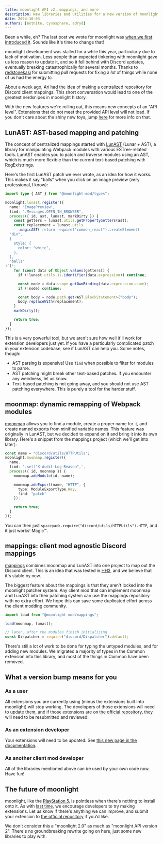 ```yaml
---
title: moonlight API v2, mappings, and more
description: New libraries and utilities for a new version of moonlight
date: 2024-10-03
authors: [notnite, cynosphere, adryd]
---
```


Been a while, eh? The last post we wrote for moonlight was [when we first introduced it](/blog/reintroducing-moonlight). Sounds like it's time to change that!

<!-- truncate -->

moonlight development was stalled for a while this year, particularly due to lack of motivation. Less people than expected tinkering with moonlight gave us less reason to update it, and so it fell behind with Discord updates, eventually breaking catastrophically for several months. Thanks to [redstonekasi](https://github.com/redstonekasi) for submitting pull requests for fixing a *lot* of things while none of us had the energy to.

About a week ago, [Ari](https://github.com/adryd325) had the idea of making a centralized repository for Discord client mappings. This short conversation would lead to one of the greatest nerdsnipes in moonlight history.

With the new features we're rolling out, this means new concepts of an "API level". Extensions that do not meet the provided API level will not load. If you don't care about the shiny new toys, jump [here](#what-a-version-bump-means-for-you) for more info on that.

## LunAST: AST-based mapping and patching

The concept of centralized mappings started with [LunAST](https://github.com/moonlight-mod/lunast) (Lunar + AST), a library for manipulating Webpack modules with various ESTree-related tools. LunAST enables you to patch and traverse modules using an AST, which is much more flexible than the current text-based patching with RegEx/strings.

Here's the first LunAST patch we ever wrote, as an idea for how it works. This makes it say "balls" when you click on an image preview (very professional, I know):

```ts
import type { AST } from "@moonlight-mod/types";

moonlight.lunast.register({
  name: "ImagePreview",
  find: ".Messages.OPEN_IN_BROWSER",
  process({ id, ast, lunast, markDirty }) {
    const getters = lunast.utils.getPropertyGetters(ast);
    const replacement = lunast.utils
      .magicAST(`return require("common_react").createElement(
  "div",
  {
    style: {
      color: "white",
    },
  },
  "balls"
)`)!;
    for (const data of Object.values(getters)) {
      if (!lunast.utils.is.identifier(data.expression)) continue;

      const node = data.scope.getOwnBinding(data.expression.name);
      if (!node) continue;

      const body = node.path.get<AST.BlockStatement>("body");
      body.replaceWith(replacement);
    }
    markDirty();

    return true;
  }
});
```

This is a very powerful tool, but we aren't sure how well it'll work for extension developers just yet. If you have a particularly complicated patch in your extension codebase, see if LunAST can help you. Some notes, though:

- AST parsing is expensive! Use `find` when possible to filter for modules to parse.
- AST patching might break other text-based patches. If you encounter any weirdness, let us know.
- Text-based patching is not going away, and you should not use AST patching everywhere. This is purely a tool for the harder stuff.

## moonmap: dynamic remapping of Webpack modules

[moonmap](https://github.com/moonlight-mod/moonmap) allows you to find a module, create a proper name for it, and create named exports from minified variable names. This feature was originally in LunAST, but we decided to expand on it and bring it into its own library. Here's a snippet from the mappings project (which we'll get into later):

```ts
const name = "discord/utils/HTTPUtils";
moonlight.moonmap.register({
  name,
  find: '.set("X-Audit-Log-Reason",',
  process({ id, moonmap }) {
    moonmap.addModule(id, name);

    moonmap.addExport(name, "HTTP", {
      type: ModuleExportType.Key,
      find: "patch"
    });

    return true;
  }
});
```

You can then just `spacepack.require("discord/utils/HTTPUtils").HTTP`, and it just works! Magic:tm:.

## mappings: client mod agnostic Discord mappings

[mappings](https://github.com/moonlight-mod/mappings) combines moonmap and LunAST into one project to map out the Discord client. This is an idea that was tested in [HH3](/blog/reintroducing-moonlight#whats-with-hh3), and we believe that it's stable by now.

The biggest feature about the mappings is that they aren't locked into the moonlight patcher system. Any client mod that can implement moonmap and LunAST into their patching system can use the mappings repository with no extra effort. We hope this can save some duplicated effort across the client modding community.

```ts
import load from "@moonlight-mod/mappings";

load(moonmap, lunast);

// later, after the modules finish initializing
const Dispatcher = require("discord/Dispatcher").default;
```

There's still a lot of work to be done for typing the untyped modules, and for adding new modules. We migrated a majority of types in the Common extension into this library, and most of the things in Common have been removed.

## What a version bump means for you

### As a user

All extensions you are currently using (minus the extensions built into moonlight) will stop working. The developers of those extensions will need to update them, and if those extensions are on [the official repository][official-repo], they will need to be resubmitted and reviewed.

### As an extension developer

Your extensions will need to be updated. See [this new page in the documentation](/ext-dev/migrating-api-levels).

### As another client mod developer

All of the libraries mentioned above can be used by your own code now. Have fun!

## The future of moonlight

moonlight, like the [PlayStation 5](https://en.wikipedia.org/wiki/Category:PlayStation_5-only_games), is pointless when there's nothing to install onto it. As with [last time](/blog/reintroducing-moonlight#whats-next-for-moonlight), we encourage developers to try making extensions. Let us know if there's anything we can improve, and submit your extension to [the official repository][official-repo] if you'd like.

We don't consider this a "moonlight 2.0" as much as "moonlight API version 2". There's no groundbreaking rewrite going on here, just some new libraries to play with.

[official-repo]: <https://github.com/moonlight-mod/extensions>
